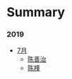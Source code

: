 # Summary
### 2019

* [7月](2019-07/SUMMARY.md)
  * [陈善治](2019-07/csz/HelloWorld.md)
  * [陈槿](2019-07/cj/news.md)


